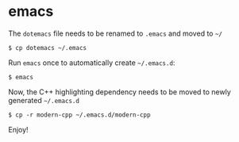 # emacs

The `dotemacs` file needs to be renamed to `.emacs` and moved to `~/`

`$ cp dotemacs ~/.emacs`

Run `emacs` once to automatically create `~/.emacs.d`:

`$ emacs`

Now, the C++ highlighting dependency needs to be moved to newly generated `~/.emacs.d`

`$ cp -r modern-cpp ~/.emacs.d/modern-cpp`

Enjoy!